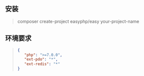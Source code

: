 
## 安装
>  composer create-project easyphp/easy your-project-name 

## 环境要求

>```json
>{
>    "php": ">=7.0.0",
>    "ext-pdo": "*",
>    "ext-redis": "*"
>}
>```